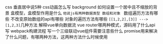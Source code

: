 css 垂直居中说5种
css动画怎么写
background 如何设置一个居中且不缩放的背景
盒模型，盒模型作用是什么
`他说js有两种数据类型 数组和对象 `
数组遍历方法有哪些
不改变原始数组的api有哪些
对象的遍历方法有哪些
`[[1,2,2],[3]] --->[1,2,3]`几种方法
解释vue单向数据流
vue router哪两种模式，源码用了什么api写
webpack构建流程
写一个三级联动vue组件需要注意些什么
promise用来解决了什么问题，有哪两种方法，这两种方法什么时候使用
